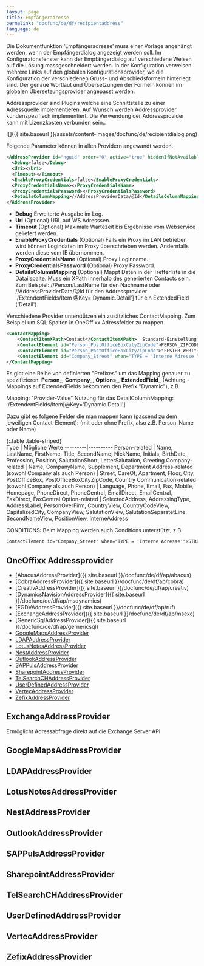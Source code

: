```yaml
---
layout: page
title: Empfängeradresse
permalink: "docfunc/de/df/recipientaddress"
language: de
---
```


Die Dokumentfunktion ‘Empfängeradresse’ muss einer Vorlage angehängt werden, wenn der Empfängerdialog angezeigt werden soll. Im Konfiguratonsfenster kann der Empfängerdialog auf verschiedene Weisen auf die Lösung massgeschneidert werden. In der Konfiguration verweisen mehrere Links auf den globalen Konfigurationsprovider, wo die Konfiguration der verschiedenen Gruss- und Abschiedsformeln hinterlegt sind. Der genaue Wortlaut und Übersetzungen der Formeln können im globalen Übersetzungsprovider angepasst werden.

Addressprovider sind Plugins welche eine Schnittstelle zu einer Adressquelle implementieren. Auf Wunsch werden Addressprovider kundenspezifisch implementiert. Die Verwendung der Addressprovider kann mit Lizenzkosten verbunden sein..

![]({{ site.baseurl }}/assets/content-images/docfunc/de/recipientdialog.png)

Folgende Parameter können in allen Providern angewandt werden. 

```xml
<AddressProvider id="nguid" order="0" active="true" hiddenIfNotAvailable="true">
  <Debug>false</Debug>
  <Uri></Uri>
  <Timeout></Timeout>
  <EnableProxyCredentials>false</EnableProxyCredentials>
  <ProxyCredentialsName></ProxyCredentialsName>
  <ProxyCredentialsPassword></ProxyCredentialsPassword>
  <DetailsColumnMapping>//AddressProviderData/@Id</DetailsColumnMapping>
</AddressProvider>
```
* __Debug__ Erweiterte Ausgabe im Log. 
* __Uri__  (Optional) URL auf WS Adresssen.
* __Timeout__ (Optional) Maximale Wartezeit bis Ergebnisse vom Webservice geliefert werden.
* __EnableProxyCredentials__ (Optional) Falls ein Proxy im LAN betrieben wird können Logindaten im Proxy überschrieben werden. Andernfalls werden diese vom IE übernommen.
* __ProxyCredentialsName__ (Optional) Proxy Loginname.
* __ProxyCredentialsPassword__ (Optional) Proxy Password.
* __DetailsColumnMapping__ (Optional) Mappt Daten in der Trefferliste in die Datailspalte. Muss ein XPath innerhalb des generierten Contacts sein. Zum Beispiel: //Person/LastName für den Nachname oder //AddressProviderData/@Id für den Addressprovider ./ExtendentFields/Item @Key='Dynamic.Detail'] für ein ExtendedField ('Detail').

Verschiedene Provider unterstützen ein zusätzliches ContactMapping. Zum Beispiel um SQL Spalten in OneOffixx Adressfelder zu mappen.
```xml
<ContactMapping>
    <ContactItemXPath>Contact</ContactItemXPath>  Standard-Einstellung 
    <ContactElement id="Person_PostOfficeBoxCityZipCode">PERSON_ZIPCODE</ContactElement> Mapping vom Key "PERSON_ZIPCODE" 
    <ContactElement id="Person_PostOfficeBoxCityZipCode">"FESTER WERT"</ContactElement> Mapping mit definierten Wert "FESTER WERT" 
    <ContactElement id="Company_Street" when="TYPE = 'Interne Adresse'">STREET</ContactElement>
</ContactMapping>
```

Es gibt eine Reihe von definierten "Prefixes" um das Mapping genauer zu spezifizieren: __Person___, __Company___, __Options___, __ExtendedField___ (Achtung - Mappings auf ExtendedFields bekommen den Prefix "Dynamic"), z.B.

Mapping: <ContactElement id="ExtendedField_Detail">"Provider-Value"</ContactElement>
Nutzung für das DetailColumnMapping: <DetailsColumnMapping>./ExtendentFields/Item[@Key='Dynamic.Detail']</DetailsColumnMapping> 
                
Dazu gibt es folgene Felder die man mappen kann (passend zu dem jeweiligen Contact-Element): (mit oder ohne Prefix, also z.B. Person_Name oder Name)

{:.table .table-striped}                 
Type | Mögliche Werte
---------|----------
Person-related | Name, LastName, FirstName, Title, SecondName, NickName, Initials, BirthDate, Profession, Position, SalutationShort, LetterSalutation, Greeting
Company-related | Name, CompanyName, Supplement, Department
Address-related (sowohl Company als auch Person) | Street, CareOf, Apartment, Floor, City, PostOfficeBox, PostOfficeBoxCityZipCode, Country 
Communication-related (sowohl Company als auch Person) | Language, Phone, Email, Fax, Mobile, Homepage, PhoneDirect, PhoneCentral, EmailDirect, EmailCentral, FaxDirect, FaxCentral
Option-related | SelectedAddress, AddressingType, AddressLabel, PersonOverFirm, CountryView, CountryCodeView, CapitalizedCity, CompanyView, SalutationView, SalutationSeparatetLine, SecondNameView, PositionView, InterneAddress

CONDITIONS: Beim Mapping werden auch Conditions unterstützt, z.B.
```xml 
ContactElement id="Company_Street" when="TYPE = 'Interne Adresse'">STREET</ContactElement>
```

## OneOffixx Addressprovider
- [AbacusAddressProvider]({{ site.baseurl }}/docfunc/de/df/ap/abacus)
- [CobraAddressProvider]({{ site.baseurl }}/docfunc/de/df/ap/cobra)
- [CreativAddressProvider]({{ site.baseurl }}/docfunc/de/df/ap/creativ)
- [DynamicsNavisionAddressProvider]({{ site.baseurl }}/docfunc/de/df/ap/msdynamics)
- [EGDVAddressProvider]({{ site.baseurl }}/docfunc/de/df/ap/ruf)
- [ExchangeAddressProvider]({{ site.baseurl }}/docfunc/de/df/ap/msexc)
- [GenericSqlAddressProvider]({{ site.baseurl }}/docfunc/de/df/ap/gernericsql)
- [GoogleMapsAddressProvider](#googlemapsaddressprovider)
- [LDAPAddressProvider](#ldapaddressprovider)
- [LotusNotesAddressProvider](#lotusnotesaddressprovider)
- [NestAddressProvider](#nestaddressprovider)
- [OutlookAddressProvider](#outlookaddressprovider)
- [SAPPulsAddressProvider](#sappulsaddressprovider)
- [SharepointAddressProvider](#sharepointaddressprovider)
- [TelSearchCHAddressProvider](#telsearchchaddressprovider)
- [UserDefinedAddressProvider](#userdefinedaddressprovider)
- [VertecAddressProvider](#vertecaddressprovider)
- [ZefixAddressProvider](#zefixaddressprovider)


## ExchangeAddressProvider
Ermöglicht Adressabfrage direkt auf die Exchange Server API

## GoogleMapsAddressProvider

## LDAPAddressProvider

## LotusNotesAddressProvider

## NestAddressProvider

## OutlookAddressProvider

## SAPPulsAddressProvider

## SharepointAddressProvider

## TelSearchCHAddressProvider

## UserDefinedAddressProvider

## VertecAddressProvider

## ZefixAddressProvider

